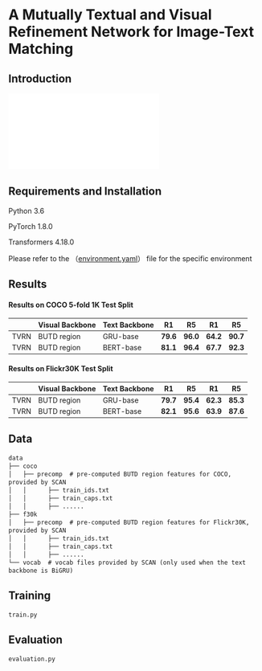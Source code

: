 # A Mutually Textual and Visual Refinement Network for Image-Text Matching

## Introduction

![framework](./imgs/4_crop.pdf)

## Requirements and Installation

Python	3.6

PyTorch	1.8.0

Transformers	4.18.0

Please refer to the （[environment.yaml](environment.yaml)） file for the specific environment


## Results

#### Results on COCO 5-fold 1K Test Split

|      | Visual Backbone | Text Backbone | R1       | R5       | R1       | R5       |
| ---- | --------------- | ------------- | -------- | -------- | -------- | -------- |
| TVRN | BUTD region     | GRU-base      | **79.6** | **96.0** | **64.2** | **90.7** |
| TVRN | BUTD region     | BERT-base     | **81.1** | **96.4** | **67.7** | **92.3** |

#### Results on Flickr30K Test Split

|      | Visual Backbone | Text Backbone | R1       | R5       | R1       | R5       |
| ---- | --------------- | ------------- | -------- | -------- | -------- | -------- |
| TVRN | BUTD region     | GRU-base      | **79.7** | **95.4** | **62.3** | **85.3** |
| TVRN | BUTD region     | BERT-base     | **82.1** | **95.6** | **63.9** | **87.6** |



## Data

```
data
├── coco
│   ├── precomp  # pre-computed BUTD region features for COCO, provided by SCAN
│   │      ├── train_ids.txt
│   │      ├── train_caps.txt
│   │      ├── ......
├── f30k
│   ├── precomp  # pre-computed BUTD region features for Flickr30K, provided by SCAN
│   │      ├── train_ids.txt
│   │      ├── train_caps.txt
│   │      ├── ......
└── vocab  # vocab files provided by SCAN (only used when the text backbone is BiGRU)
```



## Training

```
train.py
```



## Evaluation

```
evaluation.py
```


